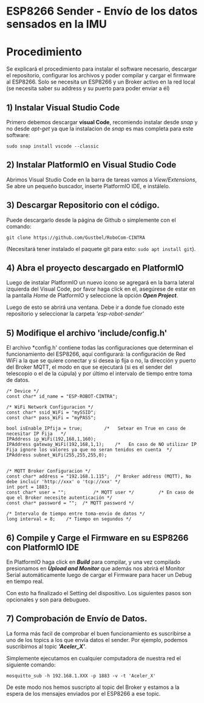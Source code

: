 # ESP8266 Sender - Envío de los datos sensados en la IMU

# Procedimiento
Se explicará el procedimiento para instalar el software necesario, descargar el repositorio, configurar los archivos y poder compilar y cargar el firmware al ESP8266.
Solo se necesita un ESP8266 y un Broker activo en la red local (se necesita saber su address y su puerto para poder enviar a él)

## 1) Instalar Visual Studio Code
Primero debemos descargar **visual Code**, recomiendo instalar desde *snap* y no desde *apt-get* ya que la instalacion de *snap* es mas completa para este software:
```
sudo snap install vscode --classic
```
## 2) Instalar PlatformIO en Visual Studio Code
Abrimos Visual Studio Code en la barra de tareas vamos a *View/Extensions*, Se abre un pequeño buscador, inserte PlatformIO IDE, e instálelo.
## 3) Descargar Repositorio con el código.
Puede descargarlo desde la página de Github o simplemente con el comando:
```
git clone https://github.com/Gustbel/RoboCom-CINTRA
```
(Necesitará tener instalado el paquete git para esto: ```sudo apt install git```).
## 4) Abra el proyecto descargado en PlatformIO
Luego de instalar PlatformIO un nuevo ícono se agregará en la barra lateral izquierda del Visual Code, por favor haga click en el, asegúrese de estar en la pantalla *Home* de PlatformIO y seleccione la opción ***Open Project***.

Luego de esto se abrirá una ventana. Debe ir a donde fue clonado este repositorio y seleccionar la carpeta *'esp-robot-sender'*

## 5) Modifique el archivo 'include/config.h'
El archivo *config.h' contiene todas las configuraciones que determinan el funcionamiento del ESP8266, aquí configurará: la configuración de Red WiFi a la que se 
quiere conectar y si desea ip fija o no, la dirección y puerto del Broker MQTT, el modo en que se ejecutará (si es el sender del telescopio o el de la cúpula) y 
por último el intervalo de tiempo entre toma de datos.
```
/* Device */
const char* id_name = "ESP-ROBOT-CINTRA";

/* WiFi Network Configuracion */
const char* ssid_WiFi = "mySSID";
const char* pass_WiFi = "myPASS";

bool isEnable_IPfija = true;		/*   Setear en True en caso de necesitar IP Fija   */
IPAddress ip_WiFi(192,168,1,160); 		
IPAddress gateway_WiFi(192,168,1,1); 	/*   En caso de NO utilizar IP Fija ignore los valores ya que no seran tenidos en cuenta  */
IPAddress subnet_WiFi(255,255,255,0);


/* MQTT Broker Configuracion */
const char* address = "192.168.1.115";  /* Broker address (MQTT), No debe incluir 'http://xxx' o 'tcp://xxx' */
int port = 1883;
const char* user = "";			/* MQTT user */			/* En caso de que el Broker necesite autenticación */
const char* password = "";	/* MQTT password */

/* Intervalo de tiempo entre toma-envio de datos */
long interval = 8;    /* Tiempo en segundos */
```
## 6) Compile y Carge el Firmware en su ESP8266 con PlatformIO IDE
En PlatformIO haga click en ***Build*** para compilar, y una vez compilado presionamos en ***Upload and Monitor*** que además nos abrirá el Monitor Serial automáticamente
luego de cargar el Firmware para hacer un Debug en tiempo real.

Con esto ha finalizado el Setting del dispositivo. Los siguientes pasos son opcionales y son para debugueo.
## 7) Comprobación de Envío de Datos.
La forma más facil de comprobar el buen funcionamiento es suscribirse a uno de los topics a los que envía datos el sender. Por ejemplo, podemos suscribirnos al topic ***'Aceler_X'***.

Simplemente ejecutamos en cualquier computadora de nuestra red el siguiente comando:
```
mosquitto_sub -h 192.168.1.XXX -p 1883 -v -t 'Aceler_X'
```
De este modo nos hemos suscripto al topic del Broker y estamos a la espera de los mensajes enviados por el ESP8266 a ese topic.
